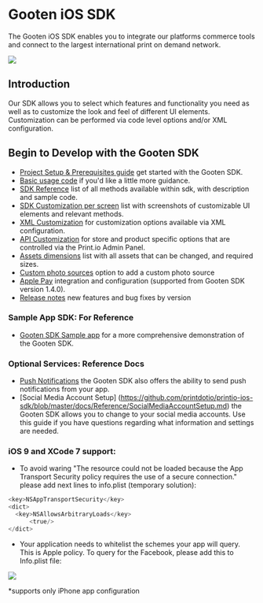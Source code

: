 Gooten iOS SDK
===============

The Gooten iOS SDK enables you to integrate our platforms commerce tools and connect to the largest international print on demand network.

![](https://dl.dropboxusercontent.com/u/19321066/printIO/printio_sdk_screens.png)

## Introduction

Our SDK allows you to select which features and functionality you need as well as to customize the look and feel of different UI elements. Customization can be performed via code level options and/or XML configuration.

## Begin to Develop with the Gooten SDK

- [Project Setup & Prerequisites guide](https://github.com/printdotio/printio-ios-sdk/blob/master/docs/Step-1-project_setup.md) get started with the Gooten SDK.
- [Basic usage code](https://github.com/printdotio/printio-ios-sdk/blob/master/docs/Step-2-quick_start_code.md) if you'd like a little more guidance.
- [SDK Reference](https://github.com/printdotio/printio-ios-sdk/blob/master/docs/code_customization.md) list of all methods available within sdk, with description and sample code.
- [SDK Customization per screen](https://github.com/printdotio/printio-ios-sdk/blob/master/docs/specific_page_methods.md) list with screenshots of customizable UI elements and relevant methods.
- [XML Customization](https://github.com/printdotio/printio-ios-sdk/blob/master/docs/xml_customization_new.md) for  customization options available via XML configuration.
- [API Customization](https://github.com/printdotio/printio-ios-sdk/blob/master/docs/adminpanel_customization.md) for store and product specific options that are controlled via the Print.io Admin Panel.
- [Assets dimensions](https://github.com/printdotio/printio-ios-sdk/blob/master/docs/Reference/dimensions_of_assets.md) list with all assets that can be changed, and required sizes.
- [Custom photo sources](https://github.com/printdotio/printio-ios-sdk/blob/master/docs/Photo-Sources/custom_photo_sources.md) option to add a custom photo source
- [Apple Pay](https://github.com/printdotio/printio-ios-sdk/blob/master/docs/apple_pay_integration.md) integration and configuration (supported from Gooten SDK version 1.4.0).
- [Release notes](https://github.com/printdotio/printio-ios-sdk/blob/master/ReleaseNotes.md) new features and bug fixes by version

### Sample App SDK: For Reference
- [Gooten SDK Sample app](https://github.com/printdotio/printio-ios-example) for a more comprehensive demonstration of the Gooten SDK.

### Optional Services: Reference Docs
- [Push Notifications](https://github.com/printdotio/printio-ios-sdk/blob/master/docs/Reference/PUSH_NOTIFICATIONS.md) the Gooten SDK also offers the ability to send push notifications from your app.
- [Social Media Account Setup] (https://github.com/printdotio/printio-ios-sdk/blob/master/docs/Reference/SocialMediaAccountSetup.md) the Gooten SDK allows you to change to your social media accounts. Use this guide if you have questions regarding what information and settings are needed.

### iOS 9 and XCode 7 support:
- To avoid waring "The resource could not be loaded because the App Transport Security policy requires the use of a secure connection." please add next lines to info.plist (temporary solution):
```Objective-C
<key>NSAppTransportSecurity</key>
<dict>
  <key>NSAllowsArbitraryLoads</key>
      <true/>
</dict>
```

- Your application needs to whitelist the schemes your app will query. This is Apple policy. To query for the Facebook, please add this to Info.plist file:

![](https://dl.dropboxusercontent.com/u/19321066/printIO/Screen%20Shot%202015-11-05%20at%2011.30.11%20AM.png)



*supports only iPhone app configuration
